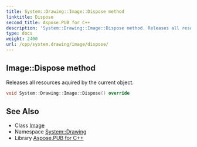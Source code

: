 ```yaml
---
title: System::Drawing::Image::Dispose method
linktitle: Dispose
second_title: Aspose.PUB for C++
description: 'System::Drawing::Image::Dispose method. Releases all resources aquired by the current object in C++.'
type: docs
weight: 2400
url: /cpp/system.drawing/image/dispose/
---
```

## Image::Dispose method


Releases all resources aquired by the current object.

```cpp
void System::Drawing::Image::Dispose() override
```

## See Also

* Class [Image](../)
* Namespace [System::Drawing](../../)
* Library [Aspose.PUB for C++](../../../)
